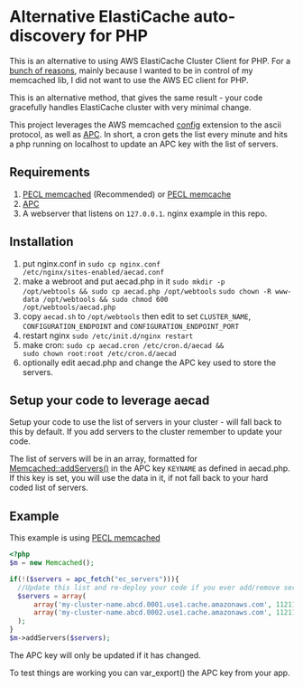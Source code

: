 # Alternative ElastiCache auto-discovery for PHP

This is an alternative to using AWS ElastiCache Cluster Client for PHP.  For a [bunch of reasons](https://forums.aws.amazon.com/thread.jspa?messageID=414605), mainly because I wanted to be in control of my memcached lib, I did not want to use the AWS EC client for PHP.

This is an alternative method, that gives the same result - your code gracefully handles ElastiCache cluster with very minimal change.

This project leverages the AWS memcached [config](http://docs.amazonwebservices.com/AmazonElastiCache/latest/UserGuide/AutoDiscovery.ConfigCommand.html) extension to the ascii protocol, as well as [APC](http://php.net/manual/en/book.apc.php).  In short, a cron gets the list every minute and hits a php running on localhost to update an APC key with the list of servers.

## Requirements

1. [PECL memcached](http://pecl.php.net/package/memcached) (Recommended) or [PECL memcache](http://pecl.php.net/package/memcache)
2. [APC](http://php.net/manual/en/book.apc.php)
3. A webserver that listens on <code>127.0.0.1</code>. nginx example in this repo.

## Installation

1. put nginx.conf in <code>sudo cp nginx.conf /etc/nginx/sites-enabled/aecad.conf</code>
2. make a webroot and put aecad.php in it <code>sudo mkdir -p /opt/webtools && sudo cp aecad.php /opt/webtools</code> <code>sudo chown -R www-data /opt/webtools && sudo chmod 600 /opt/webtools/aecad.php</code> 
3. copy <code>aecad.sh</code> to <code>/opt/webtools</code> then edit to set <code>CLUSTER_NAME</code>, <code>CONFIGURATION_ENDPOINT</code> and <code>CONFIGURATION_ENDPOINT_PORT</code>
4. restart nginx <code>sudo /etc/init.d/nginx restart</code>
4. make cron: <code>sudo cp aecad.cron /etc/cron.d/aecad && sudo chown root:root /etc/cron.d/aecad</code>
3. optionally edit aecad.php and change the APC key used to store the servers.

## Setup your code to leverage aecad

Setup your code to use the list of servers in your cluster - will fall back to this by default. If you add servers to the cluster remember to update your code.

The list of servers will be in an array, formatted for [Memcached::addServers()](http://php.net/manual/en/memcached.addservers.php) in the APC key <code>KEYNAME</code> as defined in aecad.php.  If this key is set, you will use the data in it, if not fall back to your hard coded list of servers.

## Example

This example is using [PECL memcached](http://pecl.php.net/package/memcached)

```php
<?php
$m = new Memcached();

if(!($servers = apc_fetch("ec_servers"))){
  //Update this list and re-deploy your code if you ever add/remove servers from your cluster
  $servers = array(
      array('my-cluster-name.abcd.0001.use1.cache.amazonaws.com', 11211, 100),
      array('my-cluster-name.abcd.0002.use1.cache.amazonaws.com', 11211, 100)
  );
}
$m->addServers($servers);

```

The APC key will only be updated if it has changed.

To test things are working you can var_export() the APC key from your app.
